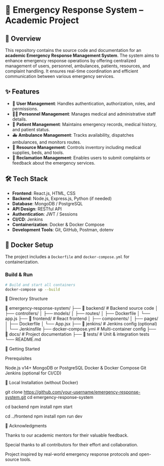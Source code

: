 # 🚨 Emergency Response System – Academic Project

## 📘 Overview

This repository contains the source code and documentation for an **academic Emergency Response Management System**. The system aims to enhance emergency response operations by offering centralized management of users, personnel, ambulances, patients, resources, and complaint handling. It ensures real-time coordination and efficient communication between various emergency services.

## ✨ Features

- 🔐 **User Management**: Handles authentication, authorization, roles, and permissions.
- 👨‍⚕️ **Personnel Management**: Manages medical and administrative staff details.
- 🏥 **Patient Management**: Maintains emergency records, medical history, and patient status.
- 🚑 **Ambulance Management**: Tracks availability, dispatches ambulances, and monitors routes.
- 🧰 **Resource Management**: Controls inventory including medical supplies, beds, and tools.
- 📝 **Reclamation Management**: Enables users to submit complaints or feedback about the emergency services.

## 🛠 Tech Stack

- **Frontend**: React.js, HTML, CSS
- **Backend**: Node.js, Express.js, Python (if needed)
- **Database**: MongoDB / PostgreSQL
- **API Design**: RESTful API
- **Authentication**: JWT / Sessions
- **CI/CD**: Jenkins
- **Containerization**: Docker & Docker Compose
- **Development Tools**: Git, GitHub, Postman, dotenv

## 🐳 Docker Setup

The project includes a `Dockerfile` and `docker-compose.yml` for containerization.

### Build & Run

```bash
# Build and start all containers
docker-compose up --build
```
📁 Directory Structure

📂 emergency-response-system/
├── 📁 backend/              # Backend source code
│   ├── controllers/
│   ├── models/
│   ├── routes/
│   ├── Dockerfile
│   └── app.js
├── 📁 frontend/             # React frontend
│   ├── components/
│   ├── pages/
│   ├── Dockerfile
│   └── App.jsx
├── 📁 jenkins/              # Jenkins config (optional)
│   └── Jenkinsfile
├── docker-compose.yml      # Multi-container config
├── 📁 docs/                 # Project documentation
├── 📁 tests/                # Unit & integration tests
└── README.md

🚀 Getting Started

Prerequisites

Node.js v14+
MongoDB or PostgreSQL
Docker & Docker Compose
Git
Jenkins (optional for CI/CD)

🚀 Local Installation (without Docker)

git clone https://github.com/your-username/emergency-response-system.git
cd emergency-response-system

cd backend
npm install
npm start

cd ../frontend
npm install
npm run dev

🙏 Acknowledgments

Thanks to our academic mentors for their valuable feedback.

Special thanks to all contributors for their effort and collaboration.

Project inspired by real-world emergency response protocols and open-source tools.
